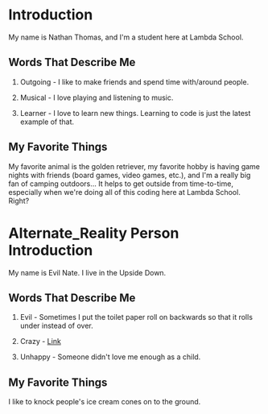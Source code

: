 # Introduction

My name is Nathan Thomas, and I'm a student here at Lambda School.

## Words That Describe Me

1. Outgoing - I like to make friends and spend time with/around people.

2. Musical - I love playing and listening to music.

3. Learner - I love to learn new things. Learning to code is just the latest example of that.

## My Favorite Things

My favorite animal is the golden retriever, my favorite hobby is having game nights with friends (board games, video games, etc.), and I'm a really big fan of camping outdoors... It helps to get outside from time-to-time, especially when we're doing all of this coding here at Lambda School. Right?


# Alternate_Reality Person Introduction

My name is Evil Nate. I live in the Upside Down.

## Words That Describe Me

1. Evil - Sometimes I put the toilet paper roll on backwards so that it rolls under instead of over.

2. Crazy - [Link](https://www.youtube.com/watch?v=EF8GhC-T_Mo)

3. Unhappy - Someone didn't love me enough as a child.

## My Favorite Things

I like to knock people's ice cream cones on to the ground.
